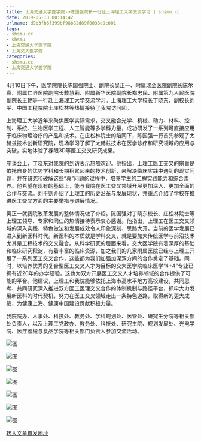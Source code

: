 ```yaml
---
title: 上海交通大学医学院->陈国强院长一行赴上海理工大学交流学习 | shsmu.cc
date: 2019-05-13 00:14:42
urlname: d9b3fb6f399bf98b82d89f8033e9c001
tags: 
- shsmu.cc
- shsmu
- 上海交通大学医学院
- 上海交大医学院
categories:
- shsmu.cc
- 上海交通大学医学院
---
```



4月10日下午，医学院院长陈国强院士、副院长吴正一、附属瑞金医院副院长陈尔真、附属仁济医院副院长戴慧莉、附属新华医院副院长郑忠民、附属第九人民医院副院长王艳等一行赴上海理工大学交流学习。上海理工大学校长丁晓东、副校长刘平、中国工程院院士庄松林等热情接待了我院访问团。

上海理工大学近年来聚焦医学实际需求，交叉融合光学、机械、动力、材料、控制、系统、生物医学工程、人工智能等多学科力量，成功研发了一系列可直接应用于临床物理治疗的产品和技术。在庄松林院士的陪同下，陈国强一行首先参观了太赫兹技术创新研究院，现场学习了解了太赫兹技术在医学诊疗和研究领域的应用与突破，实地体验了裸眼3D等医工交叉研究成果。

座谈会上，丁晓东对我院的到访表示热烈欢迎。他指出，上理工医工交叉的宗旨是依托自身的优势学科和长期积累起来的技术创新，来解决临床实践中遇到的现实问题，并在研究和破解这些“真”问题的过程中，培养学生的工程实践能力和综合素养。他希望在现有的基础上，能与我院在医工交叉领域开展更加深入、更加全面的合作与交流。刘平则介绍了上理工的历史沿革与发展现状，并重点介绍了学校在推进医工交叉方面的主要举措与进展情况。

吴正一就我院改革发展的整体情况做了介绍。陈国强对丁晓东校长、庄松林院士等上理工领导、专家和同仁的热情接待表示衷心感谢。他指出，上理工在医工交叉领域的深入实践、特色做法和发展成效令人印象深刻、思路大开。当前的医学发展已进入到新医科时代。新医科的本质就是学科交叉，就是要加大传统医学与前沿技术尤其是工程技术的交叉融合。从科学研究的层面来看，交大医学院有着深厚的基础和临床研究积淀，有着丰富的临床资源，加之我们的几家附属医院已经与上理工开展了一系列医工交叉合作，这些都为我们加强加深双方间的合作奠定了基础。同时，以培养优秀的复合型医工交叉人才为目标的交大医学院临床医学“4+4”专业已拥有近20年的办学经验，这也为双方开展医工交叉人才培养领域的合作提供了可能的平台。他建议，上理工和我院能够依托上海市高水平地方高校建设，共同思考、共同研究深入推进双方医工医理交叉合作的体制机制与路径平台，抓牢大力发展新医科的时代契机，努力在医工交叉领域走出一条特色道路，取得新的更大成绩，为健康上海、健康中国建设贡献积极力量。

我院院办、人事处、科技处、教务处、学科规划处、医管处、研究生分院等相关部处负责人，以及上理工党政办、教务处、科技处、研究生院、规划发展处、光电学院、医疗器械与食品学院等相关部门负责人参加交流活动。



![图](https://www.shsmu.edu.cn/__local/9/7C/78/5E23F831733F5CE4C495C541FC3_91A1931F_2529F.jpg)

![图](https://www.shsmu.edu.cn/__local/F/FF/99/7B0E180974EC87AAA65FD2A5EC5_CE84C18B_EDE2.jpg)

![图](https://www.shsmu.edu.cn/__local/F/DB/C8/31E841C5320ADE115CB8A570C6F_785C887B_EB31.jpg)

![图](https://www.shsmu.edu.cn/__local/3/90/78/11505E5BCF88B56EFBB98EF27BA_0586FEE6_153F4.jpg)

![图](https://www.shsmu.edu.cn/__local/C/F0/77/835F4813C37E8182384B8AF57CE_FC801EF3_DCCF.jpg)

![图](https://www.shsmu.edu.cn/__local/4/73/4A/2D624EDDD295C38635B891FCBDA_974D8149_E7C3.jpg)

![图](https://www.shsmu.edu.cn/__local/2/1A/2F/C46939FBAB7A67855DFCE1660E4_55BCBDF6_185C8.jpg)

[转入文章首发地址](https://www.shsmu.edu.cn/news/info/1002/16215.htm)